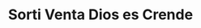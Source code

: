 ---
title: "Sorti Venta Dios es Crende"
url: /campo-lindo/sorti-venta-dios-es-crende/
shop: Lebensmittel
---